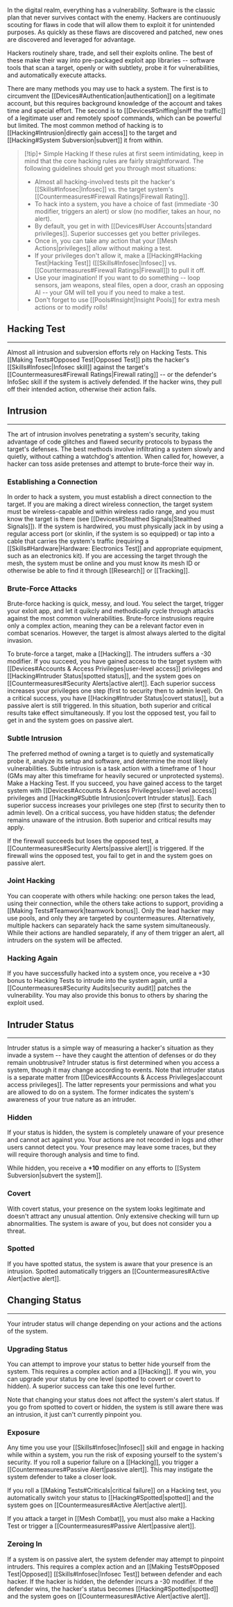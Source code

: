 In the digital realm, everything has a vulnerability.  Software is the classic plan that never survives contact with the enemy.  Hackers are continuously scouting for flaws in code that will allow them to exploit it for unintended purposes.  As quickly as these flaws are discovered and patched, new ones are discovered and leveraged for advantage.

Hackers routinely share, trade, and sell their exploits online.  The best of these make their way into pre-packaged exploit app libraries -- software tools that scan a target, openly or with subtlety, probe it for vulnerabilities, and automatically execute attacks.

There are many methods you may use to hack a system.  The first is to circumvent the [[Devices#Authentication|authentication]] on a legitimate account, but this requires background knowledge of the account and takes time and special effort.  The second is to [[Devices#Sniffing|sniff the traffic]] of a legitimate user and remotely spoof commands, which can be powerful but limited.  The most common method of hacking is to [[Hacking#Intrusion|directly gain access]] to the target and [[Hacking#System Subversion|subvert]] it from within.

> [!tip]+ Simple Hacking
> If these rules at first seem intimidating, keep in mind that the core hacking rules are fairly straightforward.  The following guidelines should get you through most situations:
> - Almost all hacking-involved tests pit the hacker's [[Skills#Infosec|Infosec]] vs. the target system's [[Countermeasures#Firewall Ratings|Firewall Rating]].
> - To hack into a system, you have a choice of fast (immediate -30 modifier, triggers an alert) or slow (no modifier, takes an hour, no alert).
> - By default, you get in with [[Devices#User Accounts|standard privileges]].  Superior successes get you better privileges.
> - Once in, you can take any action that your [[Mesh Actions|privileges]] allow without making a test.
> - If your privileges don't allow it, make a [[Hacking#Hacking Test|Hacking Test]] ([[Skills#Infosec|Infosec]] vs. [[Countermeasures#Firewall Ratings|Firewall]]) to pull it off.
> - Use your imagination!  If you want to do something -- loop sensors, jam weapons, steal files, open a door, crash an opposing AI -- your GM will tell you if you need to make a test.
> - Don't forget to use [[Pools#Insight|Insight Pools]] for extra mesh actions or to modify rolls!


## Hacking Test
---
Almost all intrusion and subversion efforts rely on Hacking Tests.  This [[Making Tests#Opposed Test|Opposed Test]] pits the hacker's [[Skills#Infosec|Infosec skill]] against the target's [[Countermeasures#Firewall Ratings|Firewall rating]] -- or the defender's InfoSec skill if the system is actively defended.  If the hacker wins, they pull off their intended action, otherwise their action fails.
## Intrusion
---
The art of intrusion involves penetrating a system's security, taking advantage of code glitches and flawed security protocols to bypass the target's defenses.  The best methods involve infiltrating a system slowly and quietly, without cathing a watchdog's attention.  When called for, however, a hacker can toss aside pretenses and attempt to brute-force their way in.

### Establishing a Connection
In order to hack a system, you must establish a direct connection to the target.  If you are making a direct wireless connection, the target system must be wireless-capable and within wireless radio range, and you must know the target is there (see [[Devices#Stealthed Signals|Stealthed Signals]]).  If the system is hardwired, you must physically jack in by using a regular access port (or skinlin, if the system is so equipped) or tap into a cable that carries the system's traffic (requiring a [[Skills#Hardware|Hardware: Electronics Test]] and appropriate equipment, such as an electronics kit).  If you are accessing the target through the mesh, the system must be online and you must know its mesh ID or otherwise be able to find it through [[Research]] or [[Tracking]].

### Brute-Force Attacks
Brute-force hacking is quick, messy, and loud.  You select the target, trigger your exloit app, and let it quikcly and methodically cycle through attacks against the most common vulnerabilities.  Brute-force instrusions require only a complex action, meaning they can be a relevant factor even in combat scenarios.  However, the target is almost always alerted to the digital invasion.

To brute-force a target, make a [[Hacking]].  The intruders suffers a -30 modifier.  If you succeed, you have gained access to the target system with [[Devices#Accounts & Access Privileges|user-level access]] privileges and [[Hacking#Intruder Status|spotted status]], and the system goes on [[Countermeasures#Security Alerts|active alert]].  Each superior success increases your privileges one step (first to security then to admin level).  On a critical success, you have [[Hacking#Intruder Status|covert status]], but a passive alert is still triggered.  In this situation, both superior and critical results take effect simultaneously.  If you lost the opposed test, you fail to get in and the system goes on passive alert.

### Subtle Intrusion
The preferred method of owning a target is to quietly and systematically probe it, analyze its setup and software, and determine the most likely vulnerabilities.  Subtle intrusion is a task action with a timeframe of 1 hour (GMs may alter this timeframe for heavily secured or unprotected systems).  Make a Hacking Test.  If you succeed, you have gained access to the target system with [[Devices#Accounts & Access Privileges|user-level access]] privileges and [[Hacking#Subtle Intrusion|covert Intruder status]].  Each superior success increases your privileges one step (first to security then to admin level).  On a critical success, you have hidden status; the defender remains unaware of the intrusion.  Both superior and critical results may apply.

If the firewall succeeds but loses the opposed test, a [[Countermeasures#Security Alerts|passive alert]] is triggered.  If the firewall wins the opposed test, you fail to get in and the system goes on passive alert.

### Joint Hacking
You can cooperate with others while hacking: one person takes the lead, using their connection, while the others take actions to support, providing a [[Making Tests#Teamwork|teamwork bonus]].  Only the lead hacker may use pools, and only they are targeted by countermeasures.  Alternatively, multiple hackers can separately hack the same system simultaneously.  While their actions are handled separately, if any of them trigger an alert, all intruders on the system will be affected.

### Hacking Again
If you have successfully hacked into a system once, you receive a +30 bonus to Hacking Tests to intrude into the system again, until a [[Countermeasures#Security Audits|security audit]] patches the vulnerability.  You may also provide this bonus to others by sharing the exploit used.

## Intruder Status
---
Intruder status is a simple way of measuring a hacker's situation as they invade a system -- have they caught the attention of defenses or do they remain unobtrusive?  Intruder status is first determined when you access a system, though it may change according to events.  Note that intruder status is a separate matter from [[Devices#Accounts & Access Privileges|account access privileges]].  The latter represents your permissions and what you are allowed to do on a system.  The former indicates the system's awareness of your true nature as an intruder.

### Hidden
If your status is hidden, the system is completely unaware of your presence and cannot act against you.  Your actions are not recorded in logs and other users cannot detect you.  Your presence may leave some traces, but they will require thorough analysis and time to find.

While hidden, you receive a **+10** modifier on any efforts to [[System Subversion|subvert the system]].

### Covert
With covert status, your presence on the system looks legitimate and doesn't attract any unusual attention.  Only extensive checking will turn up abnormalities.  The system is aware of you, but does not consider you a threat.

### Spotted
If you have spotted status, the system is aware that your presence is an intrusion.  Spotted automatically triggers an [[Countermeasures#Active Alert|active alert]].

## Changing Status
---
Your intruder status will change depending on your actions and the actions of the system.

### Upgrading Status
You can attempt to improve your status to better hide yourself from the system.  This requires a complex action and a [[Hacking]].  If you win, you can upgrade your status by one level (spotted to covert or covert to hidden).  A superior success can take this one level further.

Note that changing your status does not affect the system's alert status.  If you go from spotted to covert or hidden, the system is still aware there was an intrusion, it just can't currently pinpoint you.


### Exposure
Any time you use your [[Skills#Infosec|Infosec]] skill and engage in hacking while within a system, you run the risk of exposing yourself to the system's security.  If you roll a superior failure on a [[Hacking]], you trigger a [[Countermeasures#Passive Alert|passive alert]].  This may instigate the system defender to take a closer look. 

If you roll a [[Making Tests#Criticals|critical failure]] on a Hacking test, you automatically switch your status to [[Hacking#Spotted|spotted]] and the system goes on [[Countermeasures#Active Alert|active alert]].

If you attack a target in [[Mesh Combat]], you must also make a Hacking Test or trigger a [[Countermeasures#Passive Alert|passive alert]].

### Zeroing In
If a system is on passive alert, the system defender may attempt to pinpoint intruders.  This requires a complex action and an [[Making Tests#Opposed Test|Opposed]] [[Skills#Infosec|Infosec Test]] between defender and each hacker.  If the hacker is hidden, the defender incurs a -30 modifier.  If the defender wins, the hacker's status becomes [[Hacking#Spotted|spotted]] and the system goes on [[Countermeasures#Active Alert|active alert]].